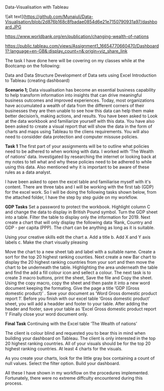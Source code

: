 Data-Visualisation with Tableau 

![alt text](https://github.com/Munajuli/Data-Visualisation/blob/2d876b168c8fbadae0854d6e21e7150790931a97/dashboard.JPG

https://www.worldbank.org/en/publication/changing-wealth-of-nations

https://public.tableau.com/views/Assignment1_16654770660470/Dashboard1?:language=en-GB&:display_count=n&:origin=viz_share_link

The task I have done here will be covering on my classes while at the Bootcamp on the following:

Data and Data Structure
Development of Data sets using Excel
Introduction to Tableau (creating dashboard)

**Scenario 1;**
Data visualisation has become an essential business capability to help transform information into insights that can drive meaningful business outcomes and improved experiences. Today, most organizations have accumulated a wealth of data from the different corners of their businesses they are then unable to see how this data can help them make better decision’s, making actions, and results.
You have been asked to Look at the data workbook and familiarize yourself with this data. You have also been asked to create a visual report that will show the data in the form of charts and maps using Tableau to the cliens requirements. You will also need to considder data protection and computer missuse policies. 

**Task 1**
The first part of your assignments will be to outline what policies need to be adhered to when working with data.
I worked with ‘The Wealth of nations’ data. Investigated by researching the internet or looking back at my notes to tell what and why these policies need to be adhered to while using this data. Also mentioned why it is important to be aware of these rules as a data analyst.  

I have been asked to open the excel table and familiarise myself with it's content. There are three tabs and I will be working with the first tab (GDP) for the excel work. So I will be doing the following tasks shown below, from the attached folder, I have the step by step guide on my workflow.

**GDP Tasks**
Set a password to protect the workbook.
Highlight column C and change the data to display in British Pound symbol.
Turn the GDP sheet into a table. 
Filter the table to display only the information for 2019.
Next create a chart that will only display the following data ‘Rank, Country and GDP - per capita (PPP).  The chart can be anything as long as it is suitable. 

Using your creative skills edit the chart 
a.	Add a title
b.	Add X and Y axis labels
c.	Make the chart visually pleasing 

Move the chart to a new sheet tab and label with a suitable name.
Create a sort for the top 20 highest ranking counties.
Next create a new Bar chart to display the 20 highest ranking countries from your sort and then move the chart to be underneath the table.
Highlighting the area underneath the table and find the add a fill colour icon and sellect a colour.
The next task is to create 3 macro buttons, print the sheet, Save the file and Copy the sheet. 
Using the copy macro, copy the sheet and then paste it into a new word document keeping the formating.  Give the page a title ‘GDP (Gross domestic product)’ .
Save your document as ‘Word Gross domestic product report 1’.
Before you finish with our excel table ‘Gross domestic product’ sheet,  you will add a headder and footer to your table.
After adding the header and footer, save your table as ‘Excel Gross domestic product report 1’
Finally close your word document only.

**Final Task**
Continuing with the Excel table  ‘The Wealth of nations’

The client is colour blind and requested you to bear this in mind when building your dashboard on Tableau. The client is only interested in the top 20 highest ranking countries. All of your visuals should be for the top 20 highest ranking countries. At least 4 charts for the visuals.

As you create your charts, look for the little gray box containing a count of null values. Select the filter option.
Build your dashboard.

All these I have shown in my workflow on the procedures implemented. Fortunately, there were no extreme diffculty encountered during this process.










